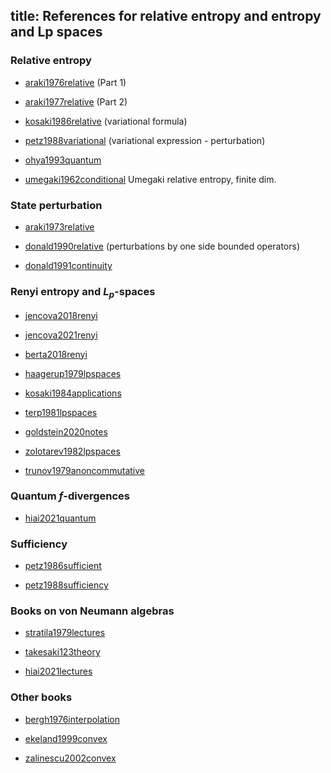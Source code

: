 title: References for relative entropy and entropy and Lp spaces 
---





### Relative entropy

* [araki1976relative](araki1976relative) (Part 1)

* [araki1977relative](araki1977relative)  (Part 2)

* [kosaki1986relative](kosaki1986relative) (variational formula)

* [petz1988variational](petz1988variational) (variational expression - perturbation)

* [ohya1993quantum](BOOK_ohya1993quantum)

* [umegaki1962conditional](umegaki1962conditional)  Umegaki relative entropy, finite dim.


### State perturbation

* [araki1973relative](araki1973relative) 

* [donald1990relative](donald1990relative) (perturbations by one side bounded operators)

* [donald1991continuity](donald1991continuity)




### Renyi entropy and $L_p$-spaces


* [jencova2018renyi](jencova2018renyi)

* [jencova2021renyi](jencova2021renyi)

* [berta2018renyi](berta2018renyi)

* [haagerup1979lpspaces](haagerup1979lpspaces)

* [kosaki1984applications](kosaki1984applications)

* [terp1981lpspaces](terp1981lpspaces)

* [goldstein2020notes](goldstein2020notes)

* [zolotarev1982lpspaces](zolotarev1982lpspaces)

* [trunov1979anoncommutative](trunov1979anoncommutative)

### Quantum $f$-divergences


* [hiai2021quantum](BOOK_hiai2021quantum)


### Sufficiency

* [petz1986sufficient](petz1986sufficient)

* [petz1988sufficiency](petz1988sufficiency)



### Books on von Neumann algebras

* [stratila1979lectures](BOOK_stratila1979lectures)

* [takesaki123theory](BOOK_takesaki123theory)

* [hiai2021lectures](BOOK_hiai2021lectures)


### Other books


* [bergh1976interpolation](BOOK_bergh1976interpolation)

* [ekeland1999convex](BOOK_ekeland1999convex)

* [zalinescu2002convex](BOOK_zalinescu2002convex)

